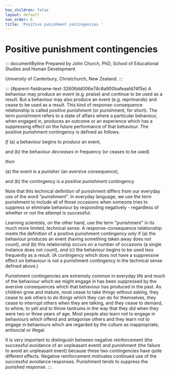 ```yaml
---
has_children: false
layout: default
nav_order: 6
title: 'Positive punishment contingencies '
---
```

# Positive punishment contingencies 


::: documentByline
Prepared by John Church, PhD, School of Educational Studies and Human
Development

University of Canterbury, Christchurch, New Zealand.
:::

::: {#parent-fieldname-text-32606dd006e74c8a900bafeaafd74f5e}
A behaviour may produce an event (e.g. praise) and continue to be used
as a result. But a behaviour may also produce an event (e.g. reprimands)
and cease to be used as a result. This kind of response-consequence
relationship is called *positive punishment* (or punishment, for short).
The term punishment refers to a state of affairs where a particular
behaviour, when engaged in, produces an outcome or an experience which
has a suppressing effect on the future performance of that behaviour.
The positive punishment contingency is defined as follows.

*If* (a) a behaviour begins to *produce* an event,

and (b) the behaviour *decreases* in frequency (or ceases to be used)

*then*

\(a\) the event is a *punisher* (an aversive consequence),

and (b) the contingency is a *positive punishment* contingency

Note that this technical definition of punishment differs from our
everyday use of the word "punishment". In everyday language, we use the
term punishment to include all of those occasions when someone tries to
suppress or eliminate behaviour by responding negatively - regardless of
whether or not the attempt is successful.

Learning scientists, on the other hand, use the term "punishment" in its
much more limited, technical sense. A response-consequence relationship
meets the definition of a positive punishment contingency *only* if (a)
the behaviour produces an event (having something taken away does not
count), *and* (b) this relationship occurs on a number of occasions (a
single instance does not count), *and* (c) the behaviour begins to be
used less frequently as a result. (A contingency which does not have a
suppressive effect on behaviour is not a punishment contingency in the
technical sense defined above.)

Punishment contingencies are extremely common in everyday life and much
of the behaviour which we might engage in has been suppressed by the
aversive consequences which that behaviour has produced in the past. As
children grow and mature, most cease to take things without asking, they
cease to ask others to do things which they can do for themselves, they
cease to interrupt others when they are talking, and they cease to
demand, to whine, to yell and to throw tantrums in the way that they did
when they were two or three years of age. Most people also learn not to
engage in behaviours which offend and antagonise others and they learn
not to engage in behaviours which are regarded by the culture as
inappropriate, antisocial or illegal.

It is very important to distinguish between negative reinforcement (the
successful avoidance of an unpleasant event) and punishment (the failure
to avoid an unpleasant event) because these two contingencies have quite
different effects. Negative reinforcement motivates continued use of the
successful avoidance responses. Punishment tends to suppress the
punished response.
:::
